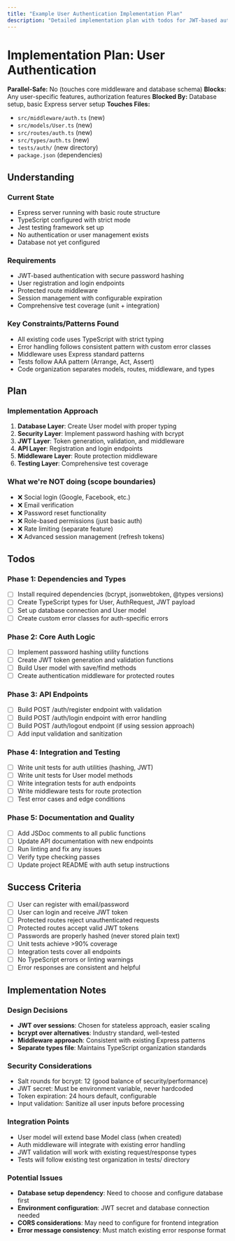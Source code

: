 ```yaml
---
title: "Example User Authentication Implementation Plan"
description: "Detailed implementation plan with todos for JWT-based authentication system"
---
```


# Implementation Plan: User Authentication

**Parallel-Safe:** No (touches core middleware and database schema)
**Blocks:** Any user-specific features, authorization features
**Blocked By:** Database setup, basic Express server setup
**Touches Files:**
- `src/middleware/auth.ts` (new)
- `src/models/User.ts` (new)
- `src/routes/auth.ts` (new)
- `src/types/auth.ts` (new)
- `tests/auth/` (new directory)
- `package.json` (dependencies)

## Understanding

### Current State
- Express server running with basic route structure
- TypeScript configured with strict mode
- Jest testing framework set up
- No authentication or user management exists
- Database not yet configured

### Requirements
- JWT-based authentication with secure password hashing
- User registration and login endpoints
- Protected route middleware
- Session management with configurable expiration
- Comprehensive test coverage (unit + integration)

### Key Constraints/Patterns Found
- All existing code uses TypeScript with strict typing
- Error handling follows consistent pattern with custom error classes
- Middleware uses Express standard patterns
- Tests follow AAA pattern (Arrange, Act, Assert)
- Code organization separates models, routes, middleware, and types

## Plan

### Implementation Approach
1. **Database Layer**: Create User model with proper typing
2. **Security Layer**: Implement password hashing with bcrypt
3. **JWT Layer**: Token generation, validation, and middleware
4. **API Layer**: Registration and login endpoints
5. **Middleware Layer**: Route protection middleware
6. **Testing Layer**: Comprehensive test coverage

### What we're NOT doing (scope boundaries)
- ❌ Social login (Google, Facebook, etc.)
- ❌ Email verification
- ❌ Password reset functionality
- ❌ Role-based permissions (just basic auth)
- ❌ Rate limiting (separate feature)
- ❌ Advanced session management (refresh tokens)

## Todos

### Phase 1: Dependencies and Types
- [ ] Install required dependencies (bcrypt, jsonwebtoken, @types versions)
- [ ] Create TypeScript types for User, AuthRequest, JWT payload
- [ ] Set up database connection and User model
- [ ] Create custom error classes for auth-specific errors

### Phase 2: Core Auth Logic
- [ ] Implement password hashing utility functions
- [ ] Create JWT token generation and validation functions
- [ ] Build User model with save/find methods
- [ ] Create authentication middleware for protected routes

### Phase 3: API Endpoints
- [ ] Build POST /auth/register endpoint with validation
- [ ] Build POST /auth/login endpoint with error handling
- [ ] Build POST /auth/logout endpoint (if using session approach)
- [ ] Add input validation and sanitization

### Phase 4: Integration and Testing
- [ ] Write unit tests for auth utilities (hashing, JWT)
- [ ] Write unit tests for User model methods
- [ ] Write integration tests for auth endpoints
- [ ] Write middleware tests for route protection
- [ ] Test error cases and edge conditions

### Phase 5: Documentation and Quality
- [ ] Add JSDoc comments to all public functions
- [ ] Update API documentation with new endpoints
- [ ] Run linting and fix any issues
- [ ] Verify type checking passes
- [ ] Update project README with auth setup instructions

## Success Criteria

- [ ] User can register with email/password
- [ ] User can login and receive JWT token
- [ ] Protected routes reject unauthenticated requests
- [ ] Protected routes accept valid JWT tokens
- [ ] Passwords are properly hashed (never stored plain text)
- [ ] Unit tests achieve >90% coverage
- [ ] Integration tests cover all endpoints
- [ ] No TypeScript errors or linting warnings
- [ ] Error responses are consistent and helpful

## Implementation Notes

### Design Decisions
- **JWT over sessions**: Chosen for stateless approach, easier scaling
- **bcrypt over alternatives**: Industry standard, well-tested
- **Middleware approach**: Consistent with existing Express patterns
- **Separate types file**: Maintains TypeScript organization standards

### Security Considerations
- Salt rounds for bcrypt: 12 (good balance of security/performance)
- JWT secret: Must be environment variable, never hardcoded
- Token expiration: 24 hours default, configurable
- Input validation: Sanitize all user inputs before processing

### Integration Points
- User model will extend base Model class (when created)
- Auth middleware will integrate with existing error handling
- JWT validation will work with existing request/response types
- Tests will follow existing test organization in tests/ directory

### Potential Issues
- **Database setup dependency**: Need to choose and configure database first
- **Environment configuration**: JWT secret and database connection needed
- **CORS considerations**: May need to configure for frontend integration
- **Error message consistency**: Must match existing error response format